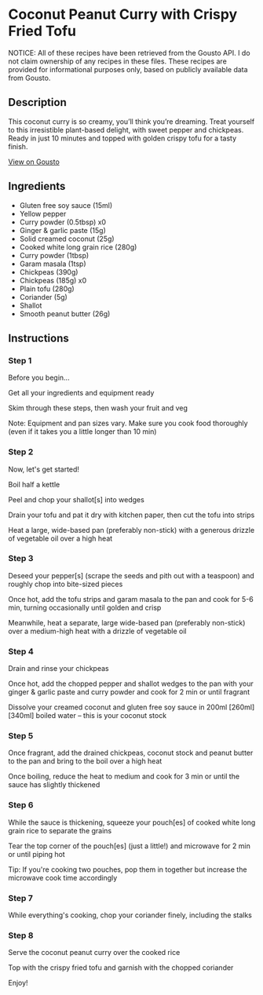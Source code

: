 # Coconut Peanut Curry with Crispy Fried Tofu

NOTICE: All of these recipes have been retrieved from the Gousto API. I do not claim ownership of any recipes in these files. These recipes are provided for informational purposes only, based on publicly available data from Gousto.

## Description

This coconut curry is so creamy, you’ll think you’re dreaming. Treat yourself to this irresistible plant-based delight, with sweet pepper and chickpeas. Ready in just 10 minutes and topped with golden crispy tofu for a tasty finish.

[View on Gousto](https://www.gousto.co.uk/recipes/cookbook/coconut-peanut-curry-with-crispy-fried-tofu)

## Ingredients

- Gluten free soy sauce (15ml)
- Yellow pepper
- Curry powder (0.5tbsp) x0
- Ginger & garlic paste (15g)
- Solid creamed coconut (25g)
- Cooked white long grain rice (280g)
- Curry powder (1tbsp)
- Garam masala (1tsp)
- Chickpeas (390g)
- Chickpeas (185g) x0
- Plain tofu (280g)
- Coriander (5g)
- Shallot
- Smooth peanut butter (26g)

## Instructions


### Step 1

Before you begin...

Get all your ingredients and equipment ready

Skim through these steps, then wash your fruit and veg

Note: Equipment and pan sizes vary. Make sure you cook food thoroughly (even if it takes you a little longer than 10 min)


### Step 2

Now, let's get started!

Boil half a kettle

Peel and chop your shallot[s] into wedges

Drain your tofu and pat it dry with kitchen paper, then cut the tofu into strips

Heat a large, wide-based pan (preferably non-stick) with a generous drizzle of vegetable oil over a high heat


### Step 3

Deseed your pepper[s] (scrape the seeds and pith out with a teaspoon) and roughly chop into bite-sized pieces

Once hot, add the tofu strips and garam masala to the pan and cook for 5-6 min, turning occasionally until golden and crisp

Meanwhile, heat a separate, large wide-based pan (preferably non-stick) over a medium-high heat with a drizzle of vegetable oil


### Step 4

Drain and rinse your chickpeas

Once hot, add the chopped pepper and shallot wedges to the pan with your ginger & garlic paste and curry powder and cook for 2 min or until fragrant

Dissolve your creamed coconut and gluten free soy sauce in 200ml <span class="text-purple">[260ml]</span> <span class="text-danger">[340ml] </span>boiled water – this is your coconut stock


### Step 5

Once fragrant, add the drained chickpeas, coconut stock and peanut butter to the pan and bring to the boil over a high heat

Once boiling, reduce the heat to medium and cook for 3 min or until the sauce has slightly thickened


### Step 6

While the sauce is thickening, squeeze your pouch[es] of cooked white long grain rice to separate the grains

Tear the top corner of the pouch[es]<span class="text-danger"> </span>(just a little!) and microwave for 2 min or until piping hot

Tip: If you're cooking two pouches, pop them in together but increase the microwave cook time accordingly


### Step 7

While everything's cooking, chop your coriander finely, including the stalks

### Step 8

Serve the coconut peanut curry over the cooked rice

Top with the crispy fried tofu and garnish with the chopped coriander

Enjoy!

